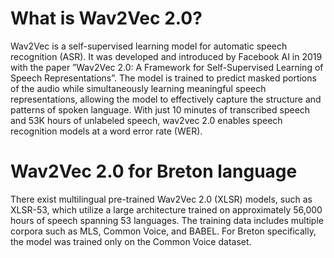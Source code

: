 # What is Wav2Vec 2.0?
Wav2Vec is a self-supervised learning model for automatic speech recognition (ASR). It was developed and introduced by Facebook AI in 2019 with the paper ”Wav2Vec 2.0: A Framework for Self-Supervised Learning of Speech Representations”.
The model is trained to predict masked portions of the audio while simultaneously learning meaningful speech representations, allowing the model to effectively capture the structure and patterns of spoken language. With just 10 minutes of transcribed speech and 53K hours of unlabeled speech, wav2vec 2.0 enables speech recognition models at a word error rate (WER).

# Wav2Vec 2.0 for Breton language
There exist multilingual pre-trained Wav2Vec 2.0 (XLSR) models, such as XLSR-53, which utilize a large architecture trained on approximately 56,000 hours of speech spanning 53 languages. The training data includes multiple corpora such as MLS, Common Voice, and BABEL. For Breton specifically, the model was trained only on the Common Voice dataset.
